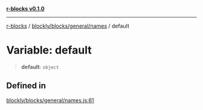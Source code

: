 [**r-blocks v0.1.0**](../../../../../README.md)

---

[r-blocks](../../../../../modules.md) / [blockly/blocks/general/names](../README.md) / default

# Variable: default

> **default**: `object`

## Defined in

[blockly/blocks/general/names.js:61](https://github.com/DhyeyMavani2003/r-blocks/blob/3c6fd2c845ebaab7af1ba61c432e0fe34ef7f334/src/pages/modules/blockly/blocks/general/names.js#L61)
